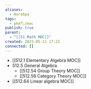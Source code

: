 ```yaml
---
aliases:
  - Алгебра
tags:
  - pkm🏷/moc
publish: true
parent:
  - "[[51 Math MOC]]"
created: 2023-05-11 17:23
connected: []
---
```

- [[512.1 Elementary Algebra MOC]]
- 512.5 General Algebra
	- [[512.54 Group Theory MOC]]
	- [[512.58 Category Theory MOC]]
- [[512.64  Linear algebra MOC]]


